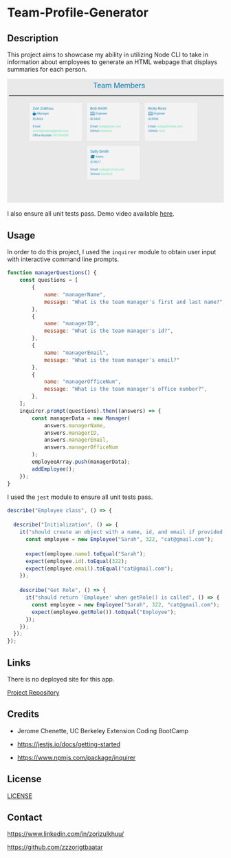 # Team-Profile-Generator

## Description 

This project aims to showcase my ability in utilizing Node CLI to take in information about employees to generate an HTML webpage that displays summaries for each person.

![](./assets/images/screenshot.png)

I also ensure all unit tests pass. Demo video available [here](https://www.youtube.com/watch?v=OSgIz4Ces9M).


## Usage

In order to do this project, I used the `inquirer` module to obtain user input with interactive command line prompts.


```JavaScript
function managerQuestions() {
    const questions = [
        {
            name: "managerName",
            message: "What is the team manager's first and last name?",
        },
        {
            name: "managerID",
            message: "What is the team manager's id?",
        },
        {
            name: "managerEmail",
            message: "What is the team manager's email?"
        },
        {
            name: "managerOfficeNum",
            message: "What is the team manager's office number?",
        },
    ];
    inquirer.prompt(questions).then((answers) => {
        const managerData = new Manager(
            answers.managerName,
            answers.managerID,
            answers.managerEmail,
            answers.managerOfficeNum
        );
        employeeArray.push(managerData);
        addEmployee();
    });
}
```

I used the `jest` module to ensure all unit tests pass.

```JavaScript
describe("Employee class", () => {

  describe("Initialization", () => {
    it("should create an object with a name, id, and email if provided valid arguments", () => {
      const employee = new Employee("Sarah", 322, "cat@gmail.com");

      expect(employee.name).toEqual("Sarah");
      expect(employee.id).toEqual(322);
      expect(employee.email).toEqual("cat@gmail.com");
    });

    describe("Get Role", () => {
      it("should return 'Employee' when getRole() is called", () => {
        const employee = new Employee("Sarah", 322, "cat@gmail.com");
        expect(employee.getRole()).toEqual("Employee");
      });
    });
  });
}); 
```

## Links

There is no deployed site for this app.

[Project Repository](https://github.com/zzzorigtbaatar/Team-Profile-Generator)

## Credits

* Jerome Chenette, UC Berkeley Extension Coding BootCamp

* https://jestjs.io/docs/getting-started

* https://www.npmjs.com/package/inquirer


## License

[LICENSE](/LICENSE)

## Contact

https://www.linkedin.com/in/zorizulkhuu/

https://github.com/zzzorigtbaatar